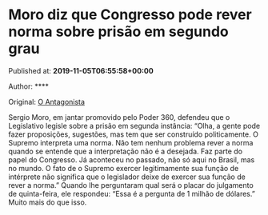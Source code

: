 
# Moro diz que Congresso pode rever norma sobre prisão em segundo grau

Published at: **2019-11-05T06:55:58+00:00**

Author: ****

Original: [O Antagonista](https://www.oantagonista.com/brasil/moro-diz-que-congresso-pode-rever-norma-sobre-prisao-em-segundo-grau/)

Sergio Moro, em jantar promovido pelo Poder 360, defendeu que o Legislativo legisle sobre a prisão em segunda instância:
“Olha, a gente pode fazer proposições, sugestões, mas tem que ser construído politicamente. O Supremo interpreta uma norma. Não tem nenhum problema rever a norma quando se entende que a interpretação não é a desejada. Faz parte do papel do Congresso. Já aconteceu no passado, não só aqui no Brasil, mas no mundo. O fato de o Supremo exercer legitimamente sua função de intérprete não significa que o legislador deixe de exercer sua função de rever a norma.”
Quando lhe perguntaram qual será o placar do julgamento de quinta-feira, ele respondeu:
“Essa é a pergunta de 1 milhão de dólares.”
Muito mais do que isso.
